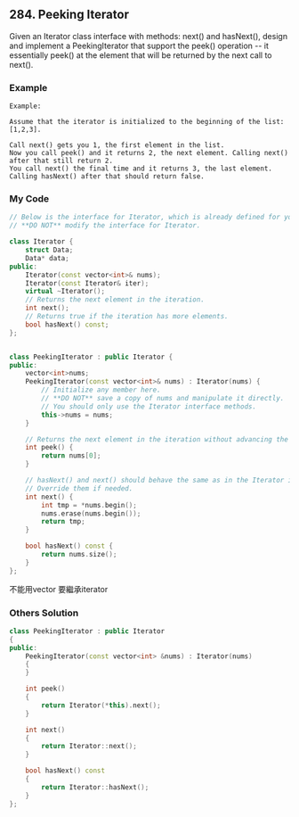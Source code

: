 ## 284. Peeking Iterator

Given an Iterator class interface with methods: next() and hasNext(), design and implement a PeekingIterator that support the peek() operation -- it essentially peek() at the element that will be returned by the next call to next().

### Example
```
Example:

Assume that the iterator is initialized to the beginning of the list: [1,2,3].

Call next() gets you 1, the first element in the list.
Now you call peek() and it returns 2, the next element. Calling next() after that still return 2. 
You call next() the final time and it returns 3, the last element. 
Calling hasNext() after that should return false.
```

### My Code
```c++
// Below is the interface for Iterator, which is already defined for you.
// **DO NOT** modify the interface for Iterator.

class Iterator {
    struct Data;
    Data* data;
public:
    Iterator(const vector<int>& nums);
    Iterator(const Iterator& iter);
    virtual ~Iterator();
    // Returns the next element in the iteration.
    int next();
    // Returns true if the iteration has more elements.
    bool hasNext() const;
};


class PeekingIterator : public Iterator {
public:
    vector<int>nums;
    PeekingIterator(const vector<int>& nums) : Iterator(nums) {
        // Initialize any member here.
        // **DO NOT** save a copy of nums and manipulate it directly.
        // You should only use the Iterator interface methods.
        this->nums = nums;
    }

    // Returns the next element in the iteration without advancing the iterator.
    int peek() {
        return nums[0];
    }

    // hasNext() and next() should behave the same as in the Iterator interface.
    // Override them if needed.
    int next() {
        int tmp = *nums.begin();
        nums.erase(nums.begin());
        return tmp;
    }

    bool hasNext() const {
        return nums.size();
    }
};
```
不能用vector 要繼承iterator


### Others Solution
```c++
class PeekingIterator : public Iterator
{
public:
    PeekingIterator(const vector<int> &nums) : Iterator(nums)
    {
    }

    int peek()
    {
        return Iterator(*this).next();
    }

    int next()
    {
        return Iterator::next();
    }

    bool hasNext() const
    {
        return Iterator::hasNext();
    }
};
```


